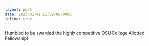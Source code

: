 ```yaml
---
layout: post
date: 2023-01-01 11:59:00-0400
inline: true
---
```


Humbled to be awarded the highly competitive OSU College Allotted Fellowship!